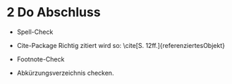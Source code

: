 # 2 Do Abschluss
- Spell-Check
- Cite-Package
    Richtig zitiert wird so:
        \cite[S. 12ff.]{referenziertesObjekt}


- Footnote-Check
- Abkürzungsverzeichnis checken.
